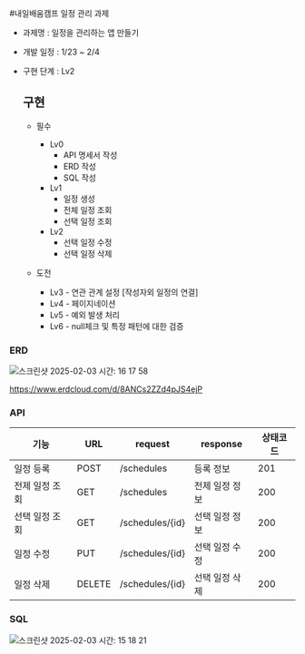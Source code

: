 #내일배움캠프 일정 관리 과제

* 과제명 : 일정을 관리하는 앱 만들기
* 개발 일정 : 1/23 ~ 2/4
* 구현 단계 : Lv2

  ## 구현
  * 필수
    * Lv0
       - API 명세서 작성
       - ERD 작성
       - SQL 작성
    * Lv1
       - 일정 생성
       - 전체 일정 조회
       - 선택 일정 조회
    * Lv2
       - 선택 일정 수정
       - 선택 일정 삭제
     
  * 도전
    * Lv3 - 연관 관계 설정 [작성자외 일정의 연결]
    * Lv4 - 페이지네이션
    * Lv5 - 예외 발생 처리
    * Lv6 - null체크 및 특정 패턴에 대한 검증

### ERD
![스크린샷 2025-02-03 시간: 16 17 58](https://github.com/user-attachments/assets/02a5b21e-5fd3-4ea1-b068-93cb179b27f6)

https://www.erdcloud.com/d/8ANCs2ZZd4pJS4ejP

### API
|기능|URL|request|response|상태코드|
|---|---|---|---|-----|
|일정 등록|POST|/schedules|등록 정보|201|
|전제 일정 조회|GET|/schedules|전제 일정 정보|200|
|선택 일정 조회|GET|/schedules/{id}|선택 일정 정보|200|
|일정 수정|PUT|/schedules/{id}|선택 일정 수정|200|
|일정 삭제|DELETE|/schedules/{id}|선택 일정 삭제|200|

### SQL
![스크린샷 2025-02-03 시간: 15 18 21](https://github.com/user-attachments/assets/4875d760-0dc7-443d-bbe5-69e66f93f0fe)
